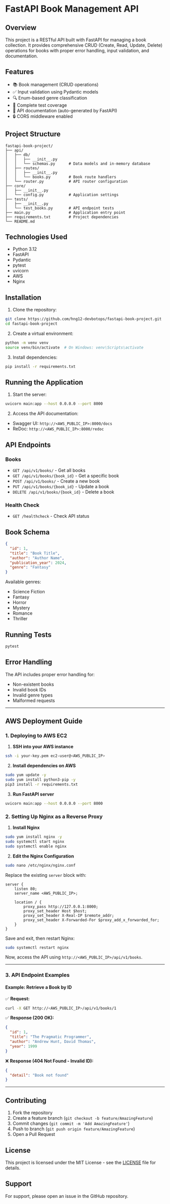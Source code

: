 # FastAPI Book Management API

## Overview

This project is a RESTful API built with FastAPI for managing a book collection. It provides comprehensive CRUD (Create, Read, Update, Delete) operations for books with proper error handling, input validation, and documentation.

## Features

- 📚 Book management (CRUD operations)
- ✅ Input validation using Pydantic models
- 🔍 Enum-based genre classification
- 🧪 Complete test coverage
- 📝 API documentation (auto-generated by FastAPI)
- 🔒 CORS middleware enabled

## Project Structure

```
fastapi-book-project/
├── api/
│   ├── db/
│   │   ├── __init__.py
│   │   └── schemas.py      # Data models and in-memory database
│   ├── routes/
│   │   ├── __init__.py
│   │   └── books.py        # Book route handlers
│   └── router.py           # API router configuration
├── core/
│   ├── __init__.py
│   └── config.py           # Application settings
├── tests/
│   ├── __init__.py
│   └── test_books.py       # API endpoint tests
├── main.py                 # Application entry point
├── requirements.txt        # Project dependencies
└── README.md
```

## Technologies Used

- Python 3.12
- FastAPI
- Pydantic
- pytest
- uvicorn
- AWS
- Nginx

## Installation

1. Clone the repository:

```bash
git clone https://github.com/hng12-devbotops/fastapi-book-project.git
cd fastapi-book-project
```

2. Create a virtual environment:

```bash
python -m venv venv
source venv/bin/activate  # On Windows: venv\Scripts\activate
```

3. Install dependencies:

```bash
pip install -r requirements.txt
```

## Running the Application

1. Start the server:

```bash
uvicorn main:app --host 0.0.0.0 --port 8000
```

2. Access the API documentation:

- Swagger UI: `http://<AWS_PUBLIC_IP>:8000/docs`
- ReDoc: `http://<AWS_PUBLIC_IP>:8000/redoc`

## API Endpoints

### Books

- `GET /api/v1/books/` - Get all books
- `GET /api/v1/books/{book_id}` - Get a specific book
- `POST /api/v1/books/` - Create a new book
- `PUT /api/v1/books/{book_id}` - Update a book
- `DELETE /api/v1/books/{book_id}` - Delete a book

### Health Check

- `GET /healthcheck` - Check API status

## Book Schema

```json
{
  "id": 1,
  "title": "Book Title",
  "author": "Author Name",
  "publication_year": 2024,
  "genre": "Fantasy"
}
```

Available genres:

- Science Fiction
- Fantasy
- Horror
- Mystery
- Romance
- Thriller

## Running Tests

```bash
pytest
```

## Error Handling

The API includes proper error handling for:

- Non-existent books
- Invalid book IDs
- Invalid genre types
- Malformed requests

---

## **AWS Deployment Guide**

### **1. Deploying to AWS EC2**

1. **SSH into your AWS instance**
```sh
ssh -i your-key.pem ec2-user@<AWS_PUBLIC_IP>
```

2. **Install dependencies on AWS**
```sh
sudo yum update -y
sudo yum install python3-pip -y
pip3 install -r requirements.txt
```

3. **Run FastAPI server**
```sh
uvicorn main:app --host 0.0.0.0 --port 8000
```

### **2. Setting Up Nginx as a Reverse Proxy**

1. **Install Nginx**
```sh
sudo yum install nginx -y
sudo systemctl start nginx
sudo systemctl enable nginx
```

2. **Edit the Nginx Configuration**
```sh
sudo nano /etc/nginx/nginx.conf
```
Replace the existing `server` block with:
```nginx
server {
    listen 80;
    server_name <AWS_PUBLIC_IP>;

    location / {
        proxy_pass http://127.0.0.1:8000;
        proxy_set_header Host $host;
        proxy_set_header X-Real-IP $remote_addr;
        proxy_set_header X-Forwarded-For $proxy_add_x_forwarded_for;
    }
}
```
Save and exit, then restart Nginx:
```sh
sudo systemctl restart nginx
```

Now, access the API using `http://<AWS_PUBLIC_IP>/api/v1/books`.

---

### **3. API Endpoint Examples**
#### Example: Retrieve a Book by ID

✅ **Request:**
```sh
curl -X GET http://<AWS_PUBLIC_IP>/api/v1/books/1
```

✅ **Response (200 OK):**
```json
{
  "id": 1,
  "title": "The Pragmatic Programmer",
  "author": "Andrew Hunt, David Thomas",
  "year": 1999
}
```

❌ **Response (404 Not Found - Invalid ID):**
```json
{
  "detail": "Book not found"
}
```

---

## Contributing

1. Fork the repository
2. Create a feature branch (`git checkout -b feature/AmazingFeature`)
3. Commit changes (`git commit -m 'Add AmazingFeature'`)
4. Push to branch (`git push origin feature/AmazingFeature`)
5. Open a Pull Request

## License

This project is licensed under the MIT License - see the [LICENSE](LICENSE) file for details.

## Support

For support, please open an issue in the GitHub repository.

